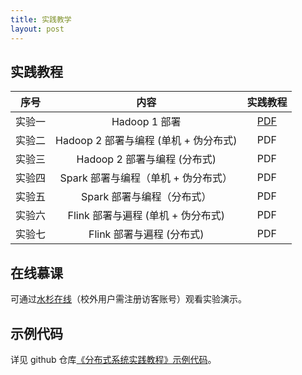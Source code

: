 ```yaml
---
title: 实践教学
layout: post
---
```


## 实践教程

|  序号  |         内容         |                           实践教程                           |
| :----: | :------------------: | :----------------------------------------------------------: |
| 实验一 | Hadoop 1 部署 | [PDF](https://github.com/dasebigdata/dasebigdata.github.io/raw/master/assets/source/lab1.pdf) |
| 实验二 | Hadoop 2 部署与编程 (单机 + 伪分布式) | PDF |
| 实验三 | Hadoop 2 部署与编程 (分布式) | PDF |
| 实验四 | Spark 部署与编程（单机 + 伪分布式）| PDF |
| 实验五 | Spark 部署与编程（分布式）| PDF |
| 实验六 | Flink 部署与遍程 (单机 + 伪分布式) | PDF |
| 实验七 | Flink 部署与遍程 (分布式) | PDF |

## 在线慕课

可通过[水杉在线](https://www.shuishan.net.cn/mooc/course/1440496025543553025)（校外用户需注册访客账号）观看实验演示。

## 示例代码

详见 github 仓库[《分布式系统实践教程》示例代码](https://github.com/dasebigdata-ecnu/DistributedComputingSystems_LabCourse_Example)。


